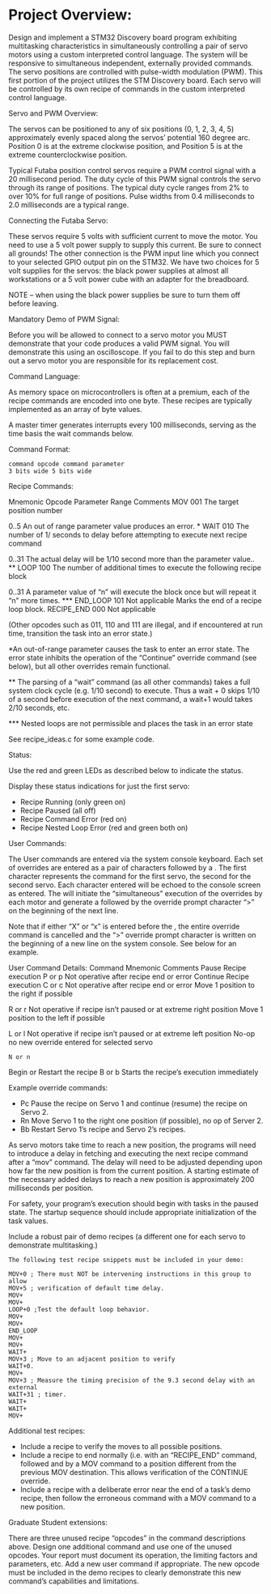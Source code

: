 # Project Overview:

Design and implement a STM32 Discovery board program exhibiting multitasking
characteristics in simultaneously controlling a pair of servo motors using a custom
interpreted control language. The system will be responsive to simultaneous
independent, externally provided commands. The servo positions are controlled with
pulse-width modulation (PWM). This first portion of the project utilizes the STM
Discovery board. Each servo will be controlled by its own recipe of commands in the
custom interpreted control language.

Servo and PWM Overview:

The servos can be positioned to any of six positions (0, 1, 2, 3, 4, 5) approximately
evenly spaced along the servos’ potential 160 degree arc. Position 0 is at the
extreme clockwise position, and Position 5 is at the extreme counterclockwise
position.

Typical Futaba position control servos require a PWM control signal with a 20
millisecond period. The duty cycle of this PWM signal controls the servo through its
range of positions. The typical duty cycle ranges from 2% to over 10% for full range
of positions. Pulse widths from 0.4 milliseconds to 2.0 milliseconds are a typical
range.


Connecting the Futaba Servo:

These servos require 5 volts with sufficient current to move the motor. You need to
use a 5 volt power supply to supply this current. Be sure to connect all grounds! The
other connection is the PWM input line which you connect to your selected GPIO
output pin on the STM32. We have two choices for 5 volt supplies for the servos: the
black power supplies at almost all workstations or a 5 volt power cube with an
adapter for the breadboard.

NOTE – when using the black power supplies be sure to turn them off before leaving.

Mandatory Demo of PWM Signal:

Before you will be allowed to connect to a servo motor you MUST demonstrate that
your code produces a valid PWM signal. You will demonstrate this using an
oscilloscope. If you fail to do this step and burn out a servo motor you are responsible
for its replacement cost.

Command Language:

As memory space on microcontrollers is often at a premium, each of the recipe
commands are encoded into one byte. These recipes are typically implemented as an
array of byte values.

A master timer generates interrupts every 100 milliseconds, serving as the time basis
the wait commands below.


Command Format:

```
command opcode command parameter
3 bits wide 5 bits wide
```
Recipe Commands:

Mnemonic Opcode Parameter Range Comments
MOV 001 The target position
number

0..5 An out of range
parameter value
produces an error. *
WAIT 010 The number of 1/
seconds to delay before
attempting to execute
next recipe command

0..31 The actual delay will
be 1/10 second
more than the
parameter value.. **
LOOP 100 The number of
additional times to
execute the following
recipe block

0..31 A parameter value of
“n” will execute the
block once but will
repeat it “n” more
times. ***
END_LOOP 101 Not applicable Marks the end of a
recipe loop block.
RECIPE_END 000 Not applicable

(Other opcodes such as 011, 110 and 111 are illegal, and if encountered at run time,
transition the task into an error state.)

*An out-of-range parameter causes the task to enter an error state. The error state
inhibits the operation of the “Continue” override command (see below), but all other
overrides remain functional.

** The parsing of a “wait” command (as all other commands) takes a full system
clock cycle (e.g. 1/10 second) to execute. Thus a wait + 0 skips 1/10 of a second
before execution of the next command, a wait+1 would takes 2/10 seconds, etc.

*** Nested loops are not permissible and places the task in an error state

See recipe_ideas.c for some example code.

Status:

Use the red and green LEDs as described below to indicate the status.

Display these status indications for just the first servo:

- Recipe Running (only green on)
- Recipe Paused (all off)
- Recipe Command Error (red on)
- Recipe Nested Loop Error (red and green both on)


User Commands:

The User commands are entered via the system console keyboard. Each set of
overrides are entered as a pair of characters followed by a <CR>. The first character
represents the command for the first servo, the second for the second servo. Each
character entered will be echoed to the console screen as entered. The <CR> will
initiate the “simultaneous” execution of the overrides by each motor and generate a
<LF> followed by the override prompt character “>” on the beginning of the next line.

Note that if either “X” or “x” is entered before the <CR>, the entire override command
is cancelled and the “>” override prompt character is written on the beginning of a
new line on the system console. See below for an example.

User Command Details:
Command Mnemonic Comments
Pause Recipe execution P or p Not operative after recipe end or
error
Continue Recipe execution C or c Not operative after recipe end or
error
Move 1 position to the right if
possible

R or r Not operative if recipe isn’t paused
or at extreme right position
Move 1 position to the left if
possible

L or l Not operative if recipe isn’t paused
or at extreme left position
No-op no new override entered
for selected servo

```
N or n
```
Begin or Restart the recipe B or b Starts the recipe’s execution
immediately

Example override commands:

- Pc <CR> Pause the recipe on Servo 1 and continue (resume) the recipe
    on Servo 2.
- Rn <CR> Move Servo 1 to the right one position (if possible), no op of Server 2.
- Bb <CR> Restart Servo 1’s recipe and Servo 2’s recipes.

As servo motors take time to reach a new position, the programs will need to
introduce a delay in fetching and executing the next recipe command after a “mov”
command. The delay will need to be adjusted depending upon how far the new
position is from the current position. A starting estimate of the necessary added
delays to reach a new position is approximately 200 milliseconds per position.

For safety, your program’s execution should begin with tasks in the paused state. The
startup sequence should include appropriate initialization of the task values.

Include a robust pair of demo recipes (a different one for each servo to demonstrate
multitasking.)


```
The following test recipe snippets must be included in your demo:
```
```
MOV+0 ; There must NOT be intervening instructions in this group to allow
MOV+5 ; verification of default time delay.
MOV+
MOV+
LOOP+0 ;Test the default loop behavior.
MOV+
MOV+
END_LOOP
MOV+
MOV+
WAIT+
MOV+3 ; Move to an adjacent position to verify
WAIT+0.
MOV+
MOV+3 ; Measure the timing precision of the 9.3 second delay with an external
WAIT+31 ; timer.
WAIT+
WAIT+
MOV+
```
Additional test recipes:

- Include a recipe to verify the moves to all possible positions.
- Include a recipe to end normally (i.e. with an “RECIPE_END” command, followed
    and by a MOV command to a position different from the previous MOV
    destination. This allows verification of the CONTINUE override.
- Include a recipe with a deliberate error near the end of a task’s demo recipe, then
    follow the erroneous command with a MOV command to a new position.

Graduate Student extensions:

There are three unused recipe “opcodes” in the command descriptions above. Design
one additional command and use one of the unused opcodes. Your report must
document its operation, the limiting factors and parameters, etc. Add a new user
command if appropriate. The new opcode must be included in the demo recipes to
clearly demonstrate this new command’s capabilities and limitations.